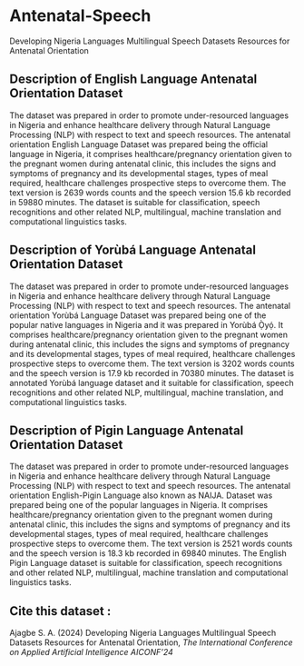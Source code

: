 # Antenatal-Speech
Developing Nigeria Languages Multilingual Speech Datasets Resources for Antenatal Orientation
## Description of English Language Antenatal Orientation Dataset
The dataset was prepared in order to promote under-resourced languages in Nigeria and enhance healthcare delivery through Natural Language Processing (NLP) with respect to text and speech resources. The antenatal orientation English Language Dataset was prepared being the official language in Nigeria, it comprises healthcare/pregnancy orientation given to the pregnant women during antenatal clinic, this includes the signs and symptoms of pregnancy and its developmental stages, types of meal required, healthcare challenges prospective steps to overcome them. The text version is 2639 words counts and the speech version 15.6 kb recorded in 59880 minutes. The dataset is suitable for classification, speech recognitions and other related NLP, multilingual, machine translation and computational linguistics tasks. 

## Description of Yorùbá Language Antenatal Orientation Dataset
The dataset was prepared in order to promote under-resourced languages in Nigeria and enhance healthcare delivery through Natural Language Processing (NLP) with respect to text and speech resources. The antenatal orientation Yorùbá Language Dataset was prepared being one of the popular native languages in Nigeria and it was prepared in Yorùbá Ọ̀yọ́. It comprises healthcare/pregnancy orientation given to the pregnant women during antenatal clinic, this includes the signs and symptoms of pregnancy and its developmental stages, types of meal required, healthcare challenges prospective steps to overcome them. The text version is 3202 words counts and the speech version is 17.9 kb recorded in 70380 minutes.  The dataset is annotated Yorùbá language dataset and it suitable for classification, speech recognitions and other related NLP, multilingual, machine translation, and computational linguistics tasks. 

## Description of Pigin Language Antenatal Orientation Dataset
The dataset was prepared in order to promote under-resourced languages in Nigeria and enhance healthcare delivery through Natural Language Processing (NLP) with respect to text and speech resources. The antenatal orientation English-Pigin Language also known as NAIJA. Dataset was prepared being one of the popular languages in Nigeria. It comprises healthcare/pregnancy orientation given to the pregnant women during antenatal clinic, this includes the signs and symptoms of pregnancy and its developmental stages, types of meal required, healthcare challenges prospective steps to overcome them. The text version is 2521 words counts and the speech version is 18.3 kb recorded in 69840 minutes.  The English Pigin Language dataset is suitable for classification, speech recognitions and other related NLP, multilingual, machine translation and computational linguistics tasks. 

## Cite this dataset : 
Ajagbe S. A. (2024) Developing Nigeria Languages Multilingual Speech Datasets Resources for Antenatal Orientation, _The International Conference on Applied Artificial Intelligence   AICONF’24_
